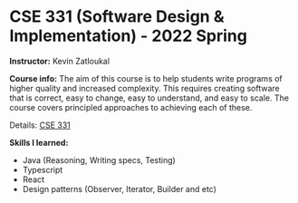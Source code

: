 # CSE 331 (Software Design & Implementation) - 2022 Spring

**Instructor:** Kevin Zatloukal  

**Course info:** The aim of this course is to help students write programs of higher quality and increased complexity. This requires creating software that is correct, easy to change, easy to understand, and easy to scale. The course covers principled approaches to achieving each of these.

Details: [CSE 331](https://courses.cs.washington.edu/courses/cse331/22sp/)

**Skills I learned:**  
+ Java
(Reasoning, Writing specs, Testing)
+ Typescript
+ React
+ Design patterns
(Observer, Iterator, Builder and etc)

